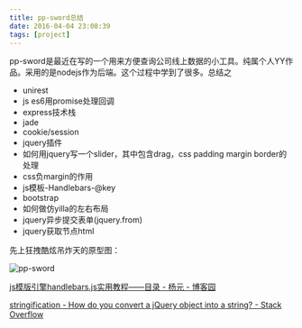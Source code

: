 ```yaml
---
title: pp-sword总结
date: 2016-04-04 23:08:39
tags: [project]
---
```


pp-sword是最近在写的一个用来方便查询公司线上数据的小工具。纯属个人YY作品。采用的是nodejs作为后端。这个过程中学到了很多。总结之

- unirest
- js es6用promise处理回调
- express技术栈
- jade
- cookie/session
- jquery插件
- 如何用jquery写一个slider，其中包含drag，css padding margin border的处理
- css负margin的作用
- js模板-Handlebars-@key
- bootstrap
- 如何做仿yilla的左右布局
- jquery异步提交表单(jquery.from)
- jquery获取节点html

先上狂拽酷炫吊炸天的原型图：

![pp-sword](/img/project/pp-sword.png)


[js模版引擎handlebars.js实用教程——目录 - 杨元 - 博客园](http://www.cnblogs.com/iyangyuan/archive/2013/12/12/3471227.html)

[stringification - How do you convert a jQuery object into a string? - Stack Overflow](http://stackoverflow.com/questions/652763/how-do-you-convert-a-jquery-object-into-a-string)
